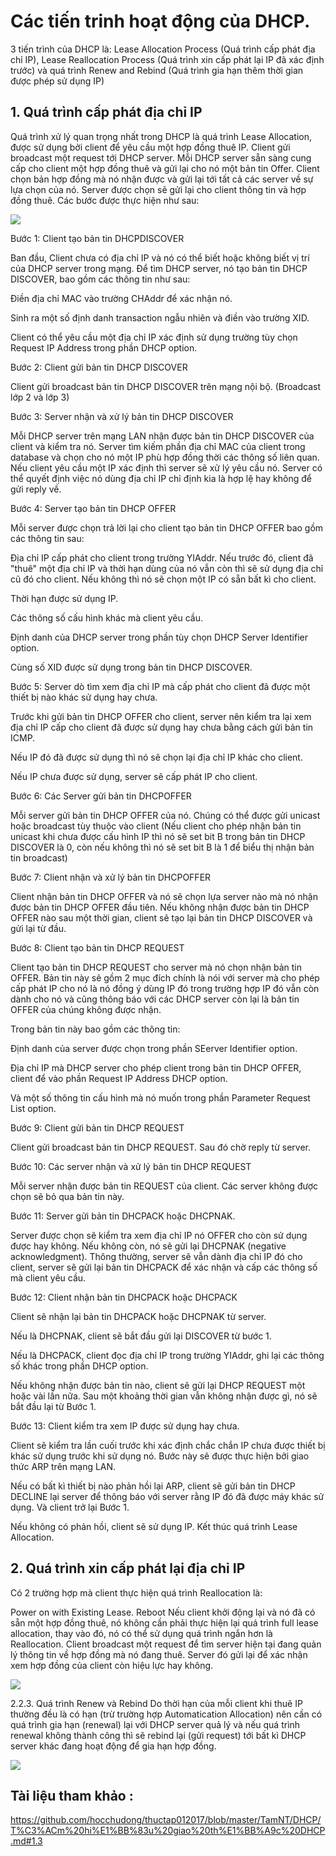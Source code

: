 # Các tiến trinh hoạt động của DHCP.

3 tiến trình của DHCP là: Lease Allocation Process (Quá trình cấp phát địa chỉ IP), Lease Reallocation Process (Quá trình xin cấp phát lại IP đã xác định trước) và quá trình Renew and Rebind (Quá trình gia hạn thêm thời gian được phép sử dụng IP)


## 1. Quá trình cấp phát địa chỉ IP
Quá trình xử lý quan trọng nhất trong DHCP là quá trình Lease Allocation, được sử dụng bởi client để yêu cầu một hợp đồng thuê IP. Client gửi broadcast một request tới DHCP server. Mỗi DHCP server sẵn sàng cung cấp cho client một hợp đồng thuê và gửi lại cho nó một bản tin Offer. Client chọn bản hợp đồng mà nó nhận được và gửi lại tới tất cả các server về sự lựa chọn của nó. Server được chọn sẽ gửi lại cho client thông tin và hợp đồng thuê. Các bước được thực hiện như sau:


![](anhdhcp/anh9.png)

Bước 1: Client tạo bản tin DHCPDISCOVER

Ban đầu, Client chưa có địa chỉ IP và nó có thể biết hoặc không biết vị trí của DHCP server trong mạng. Để tìm DHCP server, nó tạo bản tin DHCP DISCOVER, bao gồm các thông tin như sau:

Điền địa chỉ MAC vào trường CHAddr để xác nhận nó.

Sinh ra một số định danh transaction ngẫu nhiên và điền vào trường XID.

Client có thể yêu cầu một địa chỉ IP xác định sử dụng trường tùy chọn Request IP Address trong phần DHCP option.

Bước 2: Client gửi bản tin DHCP DISCOVER

Client gửi broadcast bản tin DHCP DISCOVER trên mạng nội bộ. (Broadcast lớp 2 và lớp 3)

Bước 3: Server nhận và xử lý bản tin DHCP DISCOVER

Mỗi DHCP server trên mạng LAN nhận được bản tin DHCP DISCOVER của client và kiểm tra nó. Server tìm kiếm phần địa chỉ MAC của client trong database và chọn cho nó một IP phù hợp đồng thời các thông số liên quan. Nếu client yêu cầu một IP xác định thì server sẽ xử lý yêu cầu nó. Server có thể quyết định việc nó dùng địa chỉ IP chỉ định kia là hợp lệ hay không để gửi reply về.

Bước 4: Server tạo bản tin DHCP OFFER

Mỗi server được chọn trả lời lại cho client tạo bản tin DHCP OFFER bao gồm các thông tin sau:

Địa chỉ IP cấp phát cho client trong trường YIAddr. Nếu trước đó, client đã "thuê" một địa chỉ IP và thời hạn dùng của nó vẫn còn thì sẽ sử dụng địa chỉ cũ đó cho client. Nếu không thì nó sẽ chọn một IP có sẵn bất kì cho client.

Thời hạn được sử dụng IP.

Các thông số cấu hình khác mà client yêu cầu.

Định danh của DHCP server trong phần tùy chọn DHCP Server Identifier option.

Cùng số XID được sử dụng trong bản tin DHCP DISCOVER.

Bước 5: Server dò tìm xem địa chỉ IP mà cấp phát cho client đã được một thiết bị nào khác sử dụng hay chưa.

Trước khi gửi bản tin DHCP OFFER cho client, server nên kiểm tra lại xem địa chỉ IP cấp cho client đã được sử dụng hay chưa bằng cách gửi bản tin ICMP.

Nếu IP đó đã được sử dụng thì nó sẽ chọn lại địa chỉ IP khác cho client.

Nếu IP chưa được sử dụng, server sẽ cấp phát IP cho client.

Bước 6: Các Server gửi bản tin DHCPOFFER

Mỗi server gửi bản tin DHCP OFFER của nó. Chúng có thể được gửi unicast hoặc broadcast tùy thuộc vào client (Nếu client cho phép nhận bản tin unicast khi chưa được cấu hình IP thì nó sẽ set bit B trong bản tin DHCP DISCOVER là 0, còn nếu không thì nó sẽ set bit B là 1 để biểu thị nhận bản tin broadcast)

Bước 7: Client nhận và xử lý bản tin DHCPOFFER

Client nhận bản tin DHCP OFFER và nó sẽ chọn lựa server nào mà nó nhận được bản tin DHCP OFFER đầu tiên. Nếu không nhận được bản tin DHCP OFFER nào sau một thời gian, client sẽ tạo lại bản tin DHCP DISCOVER và gửi lại từ đầu.

Bước 8: Client tạo bản tin DHCP REQUEST

Client tạo bản tin DHCP REQUEST cho server mà nó chọn nhận bản tin OFFER. Bản tin này sẽ gồm 2 mục đích chính là nói với server mà cho phép cấp phát IP cho nó là nó đồng ý dùng IP đó trong trường hợp IP đó vẫn còn dành cho nó và cũng thông báo với các DHCP server còn lại là bản tin OFFER của chúng không được nhận.

Trong bản tin này bao gồm các thông tin:

Định danh của server được chọn trong phần SEerver Identifier option.

Địa chỉ IP mà DHCP server cho phép client trong bản tin DHCP OFFER, client để vào phần Request IP Address DHCP option.

Và một số thông tin cấu hình mà nó muốn trong phần Parameter Request List option.

Bước 9: Client gửi bản tin DHCP REQUEST

Client gửi broadcast bản tin DHCP REQUEST. Sau đó chờ reply từ server.

Bước 10: Các server nhận và xử lý bản tin DHCP REQUEST

Mỗi server nhận được bản tin REQUEST của client. Các server không được chọn sẽ bỏ qua bản tin này.

Bước 11: Server gửi bản tin DHCPACK hoặc DHCPNAK.

Server được chọn sẽ kiểm tra xem địa chỉ IP nó OFFER cho còn sử dụng được hay không. Nếu không còn, nó sẽ gửi lại DHCPNAK (negative acknowledgment). Thông thường, server sẽ vẫn dành địa chỉ IP đó cho client, server sẽ gửi lại bản tin DHCPACK để xác nhận và cấp các thông số mà client yêu cầu.

Bước 12: Client nhận bản tin DHCPACK hoặc DHCPACK

Client sẽ nhận lại bản tin DHCPACK hoặc DHCPNAK từ server.

Nếu là DHCPNAK, client sẽ bắt đầu gửi lại DISCOVER từ bước 1.

Nếu là DHCPACK, client đọc địa chỉ IP trong trường YIAddr, ghi lại các thông số khác trong phần DHCP option.

Nếu không nhận được bản tin nào, client sẽ gửi lại DHCP REQUEST một hoặc vài lần nữa. Sau một khoảng thời gian vẫn không nhận được gì, nó sẽ bắt đầu lại từ Bước 1.

Bước 13: Client kiểm tra xem IP được sử dụng hay chưa.

Client sẽ kiểm tra lần cuối trước khi xác định chắc chắn IP chưa được thiết bị khác sử dụng trước khi sử dụng nó. Bước này sẽ được thực hiện bởi giao thức ARP trên mạng LAN.

Nếu có bất kì thiết bị nào phản hồi lại ARP, client sẽ gửi bản tin DHCP DECLINE lại server để thông báo với server rằng IP đó đã được máy khác sử dụng. Và client trở lại Bước 1.

Nếu không có phản hồi, client sẽ sử dụng IP. Kết thúc quá trình Lease Allocation.


## 2. Quá trình xin cấp phát lại địa chỉ IP
Có 2 trường hợp mà client thực hiện quá trình Reallocation  là:

Power on with Existing Lease.
Reboot
Nếu client khởi động lại và nó đã có sẵn một hợp đồng thuê, nó không cần phải thực hiện lại quá trình full lease allocation, thay vào đó, nó có thể sử dụng quá trình ngắn hơn là Reallocation. Client broadcast một request để tìm server hiện tại đang quản lý thông tin về hợp đồng mà nó đang thuê. Server đó gửi lại để xác nhận xem hợp đồng của client còn hiệu lực hay không.

![](anhdhcp/anh10.png)



2.2.3. Quá trình Renew và Rebind
Do thời hạn của mỗi client khi thuê IP thường đều là có hạn (trừ trường hợp Automatication Allocation) nên cần có quá trình gia hạn (renewal) lại với DHCP server quả lý và nếu quá trình renewal không thành công thì sẽ rebind lại (gửi request) tới bất kì DHCP server khác đang hoạt động để gia hạn hợp đồng.

![](anhdhcp/anh11.png)


## Tài liệu tham khảo :
https://github.com/hocchudong/thuctap012017/blob/master/TamNT/DHCP/T%C3%ACm%20hi%E1%BB%83u%20giao%20th%E1%BB%A9c%20DHCP.md#1.3